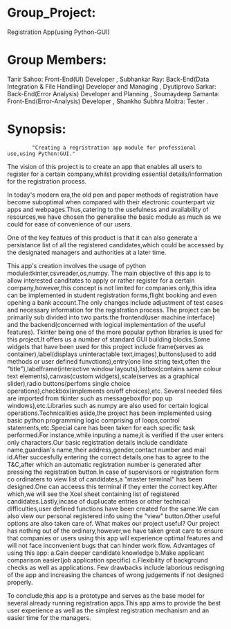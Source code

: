 # Group_Project:
Registration App(using Python-GUI)

# Group Members:
Tanir Sahoo:          Front-End(UI) Developer ,
Subhankar Ray:        Back-End(Data Integration & File Handling) Developer and Managing ,
Dyutiprovo Sarkar:    Back-End(Error Analysis) Developer and Planning ,
Soumaydeep Samanta:   Front-End(Error-Analysis) Developer ,
Shankho Subhra Moitra: Tester .

# Synopsis:
            "Creating a regristration app module for professional use,using Python:GUI."

The vision of this project is to create an app that enables all users to register for a certain company,whilst providing essential details/information for the registration process.

In today's modern era,the old pen and paper methods of registration have become suboptimal when compared with their electronic counterpart viz apps and webpages.Thus,catering to the usefulness and availability of resources,we have chosen tho generalise the basic module as much as we could for ease of convenience of our users.

One of the key featues of this product is that it can also generate a persistance list of all the registered candidates,which could be accessed by the designated managers and authorities at a later time.

This app's creation involves the usage of python module:tkinter,csvreader,os,numpy.
The main objective of this app is to allow interested canditates to apply or rather register for a certain company,however,this concept is not limited for companies only,this idea can be implemented in student registration forms,flight booking and even opening a bank account.The only changes include adjustment of test cases and necessary information for the registration process.
The project can be primarily sub divided into two parts:the frontend(user machine interface) and the backend(concerned with logical implementation of the useful features).
Tkinter being one of the more popular python libraries is used for this project.It offers us a number of standard GUI building blocks.Some widgets that have been used for this project include frame(serves as container),label(displays uninteractable text,images),buttons(used to add methods or user defined funvctions),entry(one line string text,often the "title"),labelframe(interactive window layouts),listbox(contains same colour text elements),canvas(custom widgets),scale(serves as a graphical slider),radio buttons(perfoms single choice operations),checkbox(implements on/off choices),etc.
Several needed files are imported from tkinter such as messagebox(for pop up windows),etc.Libraries such as numpy are also used for certain logical operations.Technicalities aside,the project has been implemented using basic python programming logic comprising of loops,control statements,etc.Special care has been taken for each specific task performed.For instance,while inputing a name,it is verified if the user enters only characters.Our basic registration details include candidate name,guardian's name,their address,gender,contact number and mail id.After succesfully entering the correct details,one has to agree to the T&C,after which an automatic registration number is generated after pressing the registration button.In case of supervisors or registration form co ordinaters to view list of candidates,a "master terminal" has been designed.One can acceess this terminal if they enter the correct key.After which,we will see the Xcel sheet containing list of registered candidates.Lastly,incase of dupliucate entries or other technical difficulties,user defined functions have been created for the same.We can also view our personal registered info using the "view" button.Other useful options are also taken care of.
What makes our project useful?
Our project has nothing out of the ordinary,however,we have taken great care to ensure that companies or users using this app will experience optimal features and will not face inconvenient bugs that can hinder work flow.
Advantages of using this app:
a.Gain deeper candidate knowledge
b.Make applicant comparison easier(job application specific)
c.Flexibility of background checks as well as applications.
Few drawbacks include laborious redisgning of the app and increasing the chances of wrong judgements if not designed properly.



To conclude,this app is a prototype and serves as the base model for several already running registration apps.This app aims to provide the best user experience as well as the simplest registration mechanism and an easier time for the managers.
